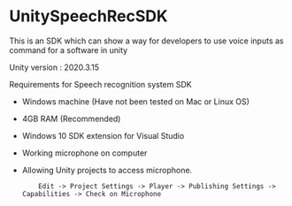 # UnitySpeechRecSDK
This is an SDK which can show a way for developers to use voice inputs as command for a software in unity

Unity version : 2020.3.15

Requirements for Speech recognition system SDK 
-	Windows machine (Have not been tested on Mac or Linux OS)
-	4GB RAM (Recommended)
-	Windows 10 SDK extension for Visual Studio
-	Working microphone on computer
-	Allowing Unity projects to access microphone.

            Edit -> Project Settings -> Player -> Publishing Settings -> Capabilities -> Check on Microphone

